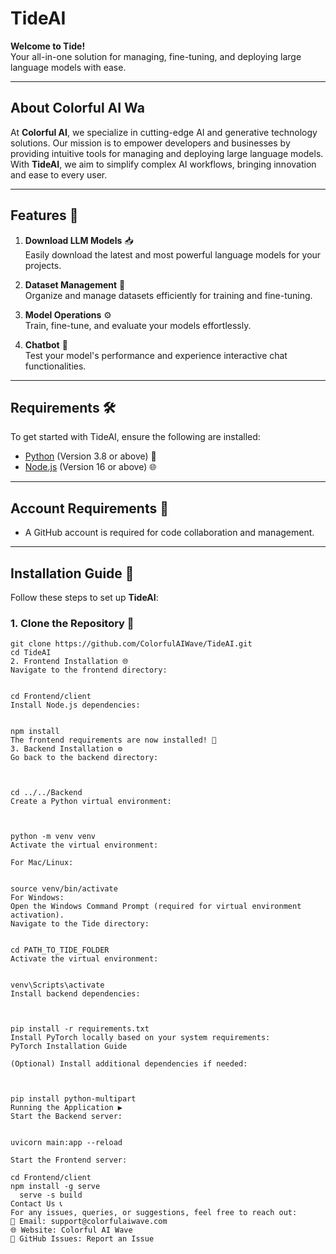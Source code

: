 # TideAI

**Welcome to Tide!**  
Your all-in-one solution for managing, fine-tuning, and deploying large language models with ease.

---

## About Colorful AI Wa

At **Colorful AI**, we specialize in cutting-edge AI and generative technology solutions. Our mission is to empower developers and businesses by providing intuitive tools for managing and deploying large language models. With **TideAI**, we aim to simplify complex AI workflows, bringing innovation and ease to every user.

---

## Features 🚀

1. **Download LLM Models** 📥  
   Easily download the latest and most powerful language models for your projects.

2. **Dataset Management** 📂  
   Organize and manage datasets efficiently for training and fine-tuning.

3. **Model Operations** ⚙️  
   Train, fine-tune, and evaluate your models effortlessly.

4. **Chatbot** 💬  
   Test your model's performance and experience interactive chat functionalities.

---

## Requirements 🛠️

To get started with TideAI, ensure the following are installed:

- [Python](https://www.python.org/) (Version 3.8 or above) 🐍
- [Node.js](https://nodejs.org/en) (Version 16 or above) 🌐

---

## Account Requirements 🔐

- A GitHub account is required for code collaboration and management.

---

## Installation Guide 📖

Follow these steps to set up **TideAI**:

### 1. Clone the Repository 📂

```
git clone https://github.com/ColorfulAIWave/TideAI.git
cd TideAI
2. Frontend Installation 🌐
Navigate to the frontend directory:


cd Frontend/client
Install Node.js dependencies:


npm install
The frontend requirements are now installed! 🎉
3. Backend Installation ⚙️
Go back to the backend directory:



cd ../../Backend
Create a Python virtual environment:



python -m venv venv
Activate the virtual environment:

For Mac/Linux:


source venv/bin/activate
For Windows:
Open the Windows Command Prompt (required for virtual environment activation).
Navigate to the Tide directory:


cd PATH_TO_TIDE_FOLDER
Activate the virtual environment:


venv\Scripts\activate
Install backend dependencies:



pip install -r requirements.txt
Install PyTorch locally based on your system requirements:
PyTorch Installation Guide

(Optional) Install additional dependencies if needed:



pip install python-multipart
Running the Application ▶️
Start the Backend server:


uvicorn main:app --reload

Start the Frontend server:

cd Frontend/client
npm install -g serve
  serve -s build
Contact Us 📞
For any issues, queries, or suggestions, feel free to reach out:
📧 Email: support@colorfulaiwave.com
🌐 Website: Colorful AI Wave
🐞 GitHub Issues: Report an Issue

```
